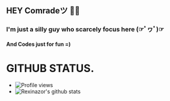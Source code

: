 ## HEY Comradeツ 🤙🏻

### I'm just a silly guy who scarcely focus here (☞ﾟヮﾟ)☞
#### And Codes just for fun =)

# GITHUB STATUS.
- ![Profile views](https://gpvc.arturio.dev/Rexinazor)
- ![Rexinazor's github stats](https://github-readme-stats.vercel.app/api?username=Rexinazor&show_icons=true&theme=cobalt&count_private=true)
